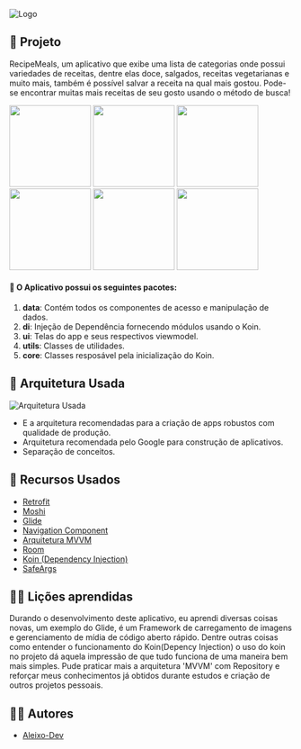 
![Logo](https://i.imgur.com/5y0pTWt.jpg)

    
## 📜 Projeto

RecipeMeals, um aplicativo que exibe uma lista de categorias onde possui variedades de receitas, dentre elas doce, salgados, receitas vegetarianas e muito mais, também é possível salvar a receita na qual mais gostou. Pode-se encontrar muitas mais receitas de seu gosto usando o método de busca!

<p>
<img width=145 src="https://i.imgur.com/9iixOjq.jpg"></img>
<img width=145 src="https://i.imgur.com/0DcsVK2.jpg"></img>
<img width=145 src="https://i.imgur.com/cJGnQTa.jpg"></img>
<img width=145 src="https://i.imgur.com/1Omb3ND.jpg"></img>
<img width=145 src="https://i.imgur.com/nN2wXYw.jpg"></img>
<img width=145 src="https://i.imgur.com/rNDm2vr.jpg"></img>
</p>
  
#### 📂 O Aplicativo possui os seguintes pacotes:
1. **data**: Contém todos os componentes de acesso e manipulação de dados.
2. **di**: Injeção de Dependência fornecendo módulos usando o Koin.
3. **ui**: Telas do app e seus respectivos viewmodel.
4. **utils**: Classes de utilidades.
5. **core**: Classes resposável pela inicialização do Koin.
## 🔧 Arquitetura Usada

![Arquitetura Usada](https://camo.githubusercontent.com/47e593155a4860af52d8d2ac333ef7ffbe8794fe48fac9233c99deaddd3d98a7/68747470733a2f2f692e696d6775722e636f6d2f573869457a6a6f2e706e67)
- E a arquitetura recomendadas para a criação de apps robustos com qualidade de produção.
- Arquitetura recomendada pelo Google para construção de aplicativos.
- Separação de conceitos.
## 🚀 Recursos Usados

- [Retrofit](https://square.github.io/retrofit/)
- [Moshi](https://github.com/square/moshi/)
- [Glide](https://github.com/bumptech/glide)
- [Navigation Component](https://developer.android.com/guide/navigation/navigation-getting-started)
- [Arquitetura MVVM](https://developer.android.com/jetpack/guide)
- [Room](https://developer.android.com/training/data-storage/room)
- [Koin (Dependency Injection)](https://insert-koin.io/)
- [SafeArgs](https://developer.android.com/guide/navigation/navigation-pass-data)

## 👨‍💻 Lições aprendidas

Durando o desenvolvimento deste aplicativo, eu aprendi diversas coisas novas, um exemplo do Glide, é um Framework de carregamento de imagens e gerenciamento de mídia de código aberto rápido. Dentre outras coisas como entender o funcionamento do Koin(Depency Injection) o uso do koin no projeto dá aquela impressão de que tudo funciona de uma maneira bem mais simples. Pude praticar mais a arquitetura 'MVVM' com Repository e reforçar meus conhecimentos já obtidos durante estudos e criação de outros projetos pessoais.

## 🙎‍♂️ Autores
- [Aleixo-Dev](https://www.github.com/aleixo-dev)

  
